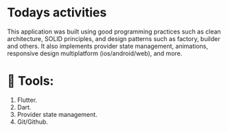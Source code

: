 # Todays activities

This application was built using good programming practices such as clean architecture, SOLID principles, and design patterns such as factory, builder and others. It also implements provider state management, animations, responsive design multiplatform (ios/android/web), and more.

# 🔧 Tools:

1. Flutter.
2. Dart.
3. Provider state management.
4. Git/Github.
